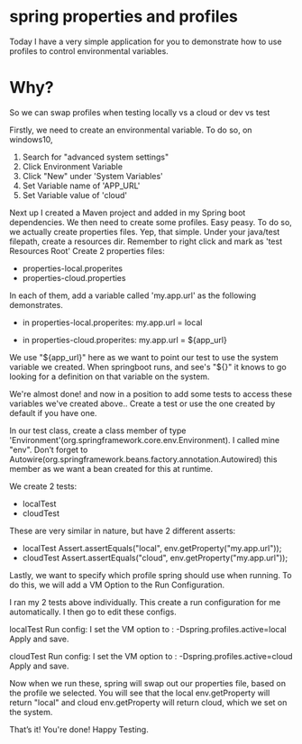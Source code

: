 # spring properties and profiles

Today I have a very simple application for you to demonstrate how to use profiles to control environmental variables. 

# Why?
So we can swap profiles when testing locally vs a cloud or dev vs test

Firstly, we need to create an environmental variable.
To do so, on windows10, 
  1) Search for "advanced system settings"
  2) Click Environment Variable
  3) Click "New" under 'System Variables'
  4) Set Variable name of 'APP_URL'
  5) Set Variable value of 'cloud' 
  
Next up I created a Maven project and added in my Spring boot dependencies.
We then need to create some profiles. Easy peasy. To do so, we actually create properties files. Yep, that simple.
Under your java/test filepath, create a resources dir. 
Remember to right click and mark as 'test Resources Root'
Create 2 properties files:
  - properties-local.properites
  - properties-cloud.properties
  
In each of them, add a variable called 'my.app.url' as the following demonstrates.
  - in properties-local.properites:
    my.app.url = local
    
  - in properties-cloud.properites:
    my.app.url = ${app_url}
    
We use "${app_url}" here as we want to point our test to use the system variable we created.
When springboot runs, and see's "${}" it knows to go looking for a definition on that variable on the system.
    
We're almost done! and now in a position to add some tests to access these variables we've created above..
Create a test or use the one created by default if you have one.
 
In our test class, create a class member of type 'Environment'(org.springframework.core.env.Environment). I called mine "env".
Don’t forget to Autowire(org.springframework.beans.factory.annotation.Autowired) this member as we want a bean created for this at runtime. 

We create 2 tests: 
  - localTest
  - cloudTest
  
These are very similar in nature, but have 2 different asserts:
  - localTest
       Assert.assertEquals("local", env.getProperty("my.app.url"));
  - cloudTest
       Assert.assertEquals("cloud", env.getProperty("my.app.url"));
 
 Lastly, we want to specify which profile spring should use when running. 
 To do this, we will add a VM Option to the Run Configuration.
 
 I ran my 2 tests above individually. This create a run configuration for me automatically. 
 I then go to edit these configs.
 
 localTest Run config:
 I set the VM option to : -Dspring.profiles.active=local
 Apply and save.
 
 cloudTest Run config:
 I set the VM option to : -Dspring.profiles.active=cloud
 Apply and save.
 
 Now when we run these, spring will swap out our properties file, based on the profile we selected. 
 You will see that the local env.getProperty will return "local" and 
 cloud env.getProperty will return cloud, which we set on the system.
 
 That’s it! You're done! Happy Testing.
 

